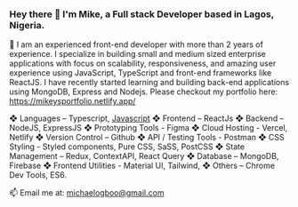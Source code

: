 ### Hey there 👋 I'm Mike, a Full stack Developer based in Lagos, Nigeria.

🤠 I am an experienced front-end developer with more than 2 years of experience. I specialize in building small and medium sized enterprise applications with focus on scalability, responsiveness, and amazing user experience using JavaScript, TypeScript and front-end frameworks like ReactJS. I have recently started learning and building back-end applications using MongoDB, Express and Nodejs. Please checkout my portfolio here: https://mikeysportfolio.netlify.app/

❖ Languages – Typescript, [Javascript](https://camo.githubusercontent.com/6d3b128cd950dff725d5caed37ed86c4039eeec0a861332bd2bc7a73fac74fd1/68747470733a2f2f696d672e736869656c64732e696f2f62616467652f6a6176617363726970742d2532333332333333302e7376673f7374796c653d706c6173746963266c6f676f3d6a617661736372697074266c6f676f436f6c6f723d253233463744463145)
❖ Frontend – ReactJs 
❖ Backend – NodeJS, ExpressJS 
❖ Prototyping Tools - Figma
❖ Cloud Hosting - Vercel, Netlify
❖ Version Control – Github
❖ API / Testing Tools - Postman
❖ CSS Styling - Styled components, Pure CSS, SaSS, PostCSS 
❖ State Management – Redux, ContextAPI, React Query
❖ Database – MongoDB, Firebase 
❖ Frontend Utilities - Material UI, Tailwind, 
❖ Others – Chrome Dev Tools, ES6.

📫 Email me at: michaelogboo@gmail.com

<!--
**mikeyxx/mikeyxx** is a ✨ _special_ ✨ repository because its `README.md` (this file) appears on your GitHub profile.

Here are some ideas to get you started:

- 🔭 I’m currently working on ...
- 🌱 I’m currently learning ...
- 👯 I’m looking to collaborate on ...
- 🤔 I’m looking for help with ...
- 💬 Ask me about ...
- 📫 How to reach me: ...
- 😄 Pronouns: ...
- ⚡ Fun fact: ...
-->

